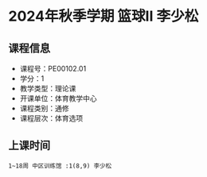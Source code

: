 # 2024年秋季学期 篮球II 李少松






## 课程信息

- 课程号：PE00102.01
- 学分：1
- 教学类型：理论课
- 开课单位：体育教学中心
- 课程类别：通修
- 课程层次：体育选项

## 上课时间

```
1~18周 中区训练馆 :1(8,9) 李少松
```

